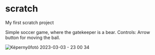 # scratch
My first scratch project

Simple soccer game, where the gatekeeper is a bear.
Controls: Arrow button for moving the ball. 

![Képernyőfotó 2023-03-03 - 23 00 34](https://user-images.githubusercontent.com/74593262/222837836-c76ba903-8fce-447a-831f-9b87c61042b1.png)
